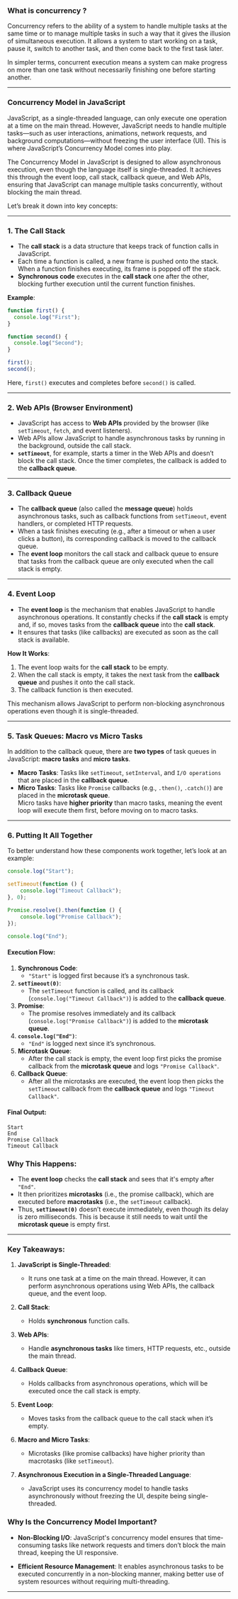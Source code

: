 ### **What is concurrency** ?
Concurrency refers to the ability of a system to handle multiple tasks at the same time or to manage multiple tasks in such a way that it gives the illusion of simultaneous execution. It allows a system to start working on a task, pause it, switch to another task, and then come back to the first task later.

In simpler terms, concurrent execution means a system can make progress on more than one task without necessarily finishing one before starting another.

---

### **Concurrency Model in JavaScript**

JavaScript, as a single-threaded language, can only execute one operation at a time on the main thread. However, JavaScript needs to handle multiple tasks—such as user interactions, animations, network requests, and background computations—without freezing the user interface (UI). This is where JavaScript’s Concurrency Model comes into play.

The Concurrency Model in JavaScript is designed to allow asynchronous execution, even though the language itself is single-threaded. It achieves this through the event loop, call stack, callback queue, and Web APIs, ensuring that JavaScript can manage multiple tasks concurrently, without blocking the main thread.

Let’s break it down into key concepts:

---

### **1. The Call Stack**  
- The **call stack** is a data structure that keeps track of function calls in JavaScript.  
- Each time a function is called, a new frame is pushed onto the stack. When a function finishes executing, its frame is popped off the stack.
- **Synchronous code** executes in the **call stack** one after the other, blocking further execution until the current function finishes.

**Example**:
```javascript
function first() {
  console.log("First");
}

function second() {
  console.log("Second");
}

first();
second();
```
Here, `first()` executes and completes before `second()` is called.

---

### **2. Web APIs (Browser Environment)**  
- JavaScript has access to **Web APIs** provided by the browser (like `setTimeout`, `fetch`, and event listeners).
- Web APIs allow JavaScript to handle asynchronous tasks by running in the background, outside the call stack.
- **`setTimeout`**, for example, starts a timer in the Web APIs and doesn’t block the call stack. Once the timer completes, the callback is added to the **callback queue**.

---

### **3. Callback Queue**  
- The **callback queue** (also called the **message queue**) holds asynchronous tasks, such as callback functions from `setTimeout`, event handlers, or completed HTTP requests.
- When a task finishes executing (e.g., after a timeout or when a user clicks a button), its corresponding callback is moved to the callback queue.
- The **event loop** monitors the call stack and callback queue to ensure that tasks from the callback queue are only executed when the call stack is empty.

---

### **4. Event Loop**  
- The **event loop** is the mechanism that enables JavaScript to handle asynchronous operations. It constantly checks if the **call stack** is empty and, if so, moves tasks from the **callback queue** into the **call stack**.
- It ensures that tasks (like callbacks) are executed as soon as the call stack is available.

**How It Works**:
1. The event loop waits for the **call stack** to be empty.
2. When the call stack is empty, it takes the next task from the **callback queue** and pushes it onto the call stack.
3. The callback function is then executed.

This mechanism allows JavaScript to perform non-blocking asynchronous operations even though it is single-threaded.

---

### **5. Task Queues: Macro vs Micro Tasks**  
In addition to the callback queue, there are **two types** of task queues in JavaScript: **macro tasks** and **micro tasks**.

- **Macro Tasks**: Tasks like `setTimeout`, `setInterval`, and `I/O operations` that are placed in the **callback queue**.
- **Micro Tasks**: Tasks like `Promise` callbacks (e.g., `.then()`, `.catch()`) are placed in the **microtask queue**.  
  Micro tasks have **higher priority** than macro tasks, meaning the event loop will execute them first, before moving on to macro tasks.

---

### **6. Putting It All Together**  

To better understand how these components work together, let’s look at an example:

```javascript
console.log("Start");

setTimeout(function () {
    console.log("Timeout Callback");
}, 0);

Promise.resolve().then(function () {
    console.log("Promise Callback");
});

console.log("End");
```

#### **Execution Flow**:

1. **Synchronous Code**:
   - `"Start"` is logged first because it’s a synchronous task.
2. **`setTimeout(0)`**:
   - The `setTimeout` function is called, and its callback (`console.log("Timeout Callback")`) is added to the **callback queue**.
3. **Promise**:
   - The promise resolves immediately and its callback (`console.log("Promise Callback")`) is added to the **microtask queue**.
4. **`console.log("End")`**:
   - `"End"` is logged next since it’s synchronous.
5. **Microtask Queue**:
   - After the call stack is empty, the event loop first picks the promise callback from the **microtask queue** and logs `"Promise Callback"`.
6. **Callback Queue**:
   - After all the microtasks are executed, the event loop then picks the `setTimeout` callback from the **callback queue** and logs `"Timeout Callback"`.

#### **Final Output**:
```
Start
End
Promise Callback
Timeout Callback
```

### **Why This Happens**:
- The **event loop** checks the **call stack** and sees that it's empty after `"End"`. 
- It then prioritizes **microtasks** (i.e., the promise callback), which are executed before **macrotasks** (i.e., the `setTimeout` callback).
- Thus, **`setTimeout(0)`** doesn’t execute immediately, even though its delay is zero milliseconds. This is because it still needs to wait until the **microtask queue** is empty first.

---

### **Key Takeaways:**
1. **JavaScript is Single-Threaded**:  
   - It runs one task at a time on the main thread. However, it can perform asynchronous operations using Web APIs, the callback queue, and the event loop.
   
2. **Call Stack**:  
   - Holds **synchronous** function calls.
   
3. **Web APIs**:  
   - Handle **asynchronous tasks** like timers, HTTP requests, etc., outside the main thread.
   
4. **Callback Queue**:  
   - Holds callbacks from asynchronous operations, which will be executed once the call stack is empty.
   
5. **Event Loop**:  
   - Moves tasks from the callback queue to the call stack when it’s empty.
   
6. **Macro and Micro Tasks**:  
   - Microtasks (like promise callbacks) have higher priority than macrotasks (like `setTimeout`).

7. **Asynchronous Execution in a Single-Threaded Language**:  
   - JavaScript uses its concurrency model to handle tasks asynchronously without freezing the UI, despite being single-threaded.

### **Why Is the Concurrency Model Important?**

- **Non-Blocking I/O**: JavaScript's concurrency model ensures that time-consuming tasks like network requests and timers don’t block the main thread, keeping the UI responsive.

- **Efficient Resource Management**: It enables asynchronous tasks to be executed concurrently in a non-blocking manner, making better use of system resources without requiring multi-threading.

---

